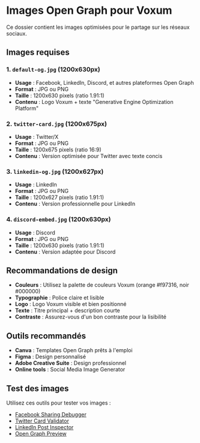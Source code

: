 # Images Open Graph pour Voxum

Ce dossier contient les images optimisées pour le partage sur les réseaux sociaux.

## Images requises

### 1. `default-og.jpg` (1200x630px)
- **Usage** : Facebook, LinkedIn, Discord, et autres plateformes Open Graph
- **Format** : JPG ou PNG
- **Taille** : 1200x630 pixels (ratio 1.91:1)
- **Contenu** : Logo Voxum + texte "Generative Engine Optimization Platform"

### 2. `twitter-card.jpg` (1200x675px)
- **Usage** : Twitter/X
- **Format** : JPG ou PNG
- **Taille** : 1200x675 pixels (ratio 16:9)
- **Contenu** : Version optimisée pour Twitter avec texte concis

### 3. `linkedin-og.jpg` (1200x627px)
- **Usage** : LinkedIn
- **Format** : JPG ou PNG
- **Taille** : 1200x627 pixels (ratio 1.91:1)
- **Contenu** : Version professionnelle pour LinkedIn

### 4. `discord-embed.jpg` (1200x630px)
- **Usage** : Discord
- **Format** : JPG ou PNG
- **Taille** : 1200x630 pixels (ratio 1.91:1)
- **Contenu** : Version adaptée pour Discord

## Recommandations de design

- **Couleurs** : Utilisez la palette de couleurs Voxum (orange #f97316, noir #000000)
- **Typographie** : Police claire et lisible
- **Logo** : Logo Voxum visible et bien positionné
- **Texte** : Titre principal + description courte
- **Contraste** : Assurez-vous d'un bon contraste pour la lisibilité

## Outils recommandés

- **Canva** : Templates Open Graph prêts à l'emploi
- **Figma** : Design personnalisé
- **Adobe Creative Suite** : Design professionnel
- **Online tools** : Social Media Image Generator

## Test des images

Utilisez ces outils pour tester vos images :
- [Facebook Sharing Debugger](https://developers.facebook.com/tools/debug/)
- [Twitter Card Validator](https://cards-dev.twitter.com/validator)
- [LinkedIn Post Inspector](https://www.linkedin.com/post-inspector/)
- [Open Graph Preview](https://www.opengraph.xyz/)

